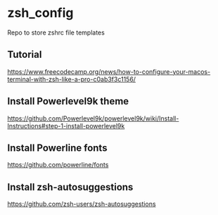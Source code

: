 # zsh_config
Repo to store zshrc file templates

## Tutorial 
https://www.freecodecamp.org/news/how-to-configure-your-macos-terminal-with-zsh-like-a-pro-c0ab3f3c1156/

## Install Powerlevel9k theme 
https://github.com/Powerlevel9k/powerlevel9k/wiki/Install-Instructions#step-1-install-powerlevel9k

## Install Powerline fonts
https://github.com/powerline/fonts

## Install zsh-autosuggestions
https://github.com/zsh-users/zsh-autosuggestions
